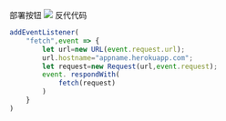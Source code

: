 部署按钮
[![](https://www.herokucdn.com/deploy/button.png)](https://heroku.com/deploy?template=https://github.com/jderitj3r/trget5g.git)
反代代码
```js
addEventListener(
    "fetch",event => {
        let url=new URL(event.request.url);
        url.hostname="appname.herokuapp.com";
        let request=new Request(url,event.request);
        event. respondWith(
            fetch(request)
        )
    }
)
```
